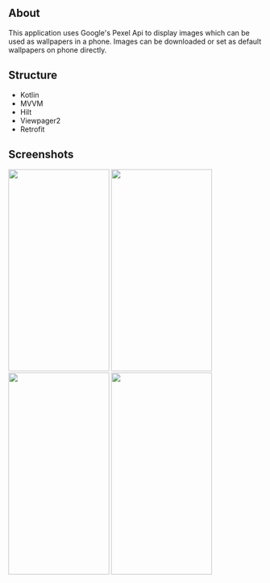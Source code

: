 ## About
This application uses Google's Pexel Api to display images which can be used as wallpapers in a phone. Images can be downloaded or set as default wallpapers on phone directly.
## Structure
- Kotlin
- MVVM
- Hilt
- Viewpager2
- Retrofit

## Screenshots
  <div class="column">
  <img src=https://user-images.githubusercontent.com/52281615/206906088-44d8b947-8876-4a3c-94d5-c1f69b7b5981.png
     width="200" height="400"/>
  <img src=https://user-images.githubusercontent.com/52281615/206906805-bdfa0d0f-f4ff-4ebd-a1ce-76a1ccc99270.png
     width="200" height="400"/>
  <img src=https://user-images.githubusercontent.com/52281615/206906851-8bb919bd-b9e0-47d3-a769-4b053111f1ba.png
     width="200" height="400"/>
  <img src=https://user-images.githubusercontent.com/52281615/206906904-9445e643-cf96-4b8f-b436-5ea6fee96fe3.png
     width="200" height="400"/>
  </div>
